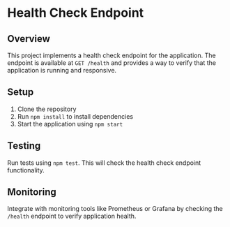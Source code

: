 # Health Check Endpoint

## Overview
This project implements a health check endpoint for the application. The endpoint is available at `GET /health` and provides a way to verify that the application is running and responsive.

## Setup
1. Clone the repository
2. Run `npm install` to install dependencies
3. Start the application using `npm start`

## Testing
Run tests using `npm test`. This will check the health check endpoint functionality.

## Monitoring
Integrate with monitoring tools like Prometheus or Grafana by checking the `/health` endpoint to verify application health.